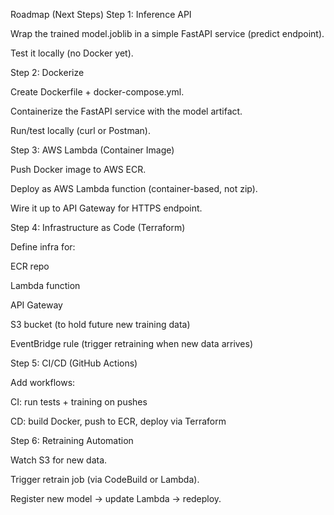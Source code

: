 Roadmap (Next Steps)
Step 1: Inference API

Wrap the trained model.joblib in a simple FastAPI service (predict endpoint).

Test it locally (no Docker yet).

Step 2: Dockerize

Create Dockerfile + docker-compose.yml.

Containerize the FastAPI service with the model artifact.

Run/test locally (curl or Postman).

Step 3: AWS Lambda (Container Image)

Push Docker image to AWS ECR.

Deploy as AWS Lambda function (container-based, not zip).

Wire it up to API Gateway for HTTPS endpoint.

Step 4: Infrastructure as Code (Terraform)

Define infra for:

ECR repo

Lambda function

API Gateway

S3 bucket (to hold future new training data)

EventBridge rule (trigger retraining when new data arrives)

Step 5: CI/CD (GitHub Actions)

Add workflows:

CI: run tests + training on pushes

CD: build Docker, push to ECR, deploy via Terraform

Step 6: Retraining Automation

Watch S3 for new data.

Trigger retrain job (via CodeBuild or Lambda).

Register new model → update Lambda → redeploy.